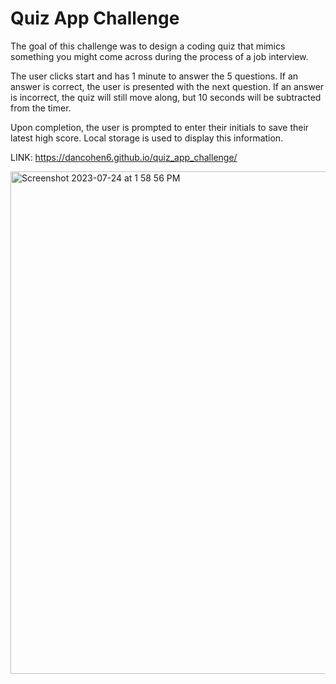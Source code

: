 # Quiz App Challenge

The goal of this challenge was to design a coding quiz that mimics something you might come across during the process of a job interview.

The user clicks start and has 1 minute to answer the 5 questions. If an answer is correct, the user is presented with the next question. If an answer is incorrect, the quiz will still move along, but 10 seconds will be subtracted from the timer. 

Upon completion, the user is prompted to enter their initials to save their latest high score. Local storage is used to display this information.

LINK: https://dancohen6.github.io/quiz_app_challenge/

<img width="804" alt="Screenshot 2023-07-24 at 1 58 56 PM" src="https://github.com/dancohen6/quiz_app_challenge/assets/134304225/1b4b04fb-e977-4b60-a16b-f3f2683353fa">
